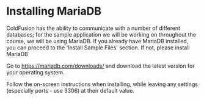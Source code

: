 # Installing MariaDB

ColdFusion has the ability to communicate with a number of different databases;
for the sample application we will be working on throughout the course, we will be
using MariaDB. If you already have MariaDB installed, you can proceed to the
'Install Sample Files' section. If not, please install MariaDB

Go to <https://mariadb.com/downloads/> and download the latest version for your
operating system.

Follow the on-screen instructions when installing, while leaving any settings
(especially ports - use 3306) at their default value.